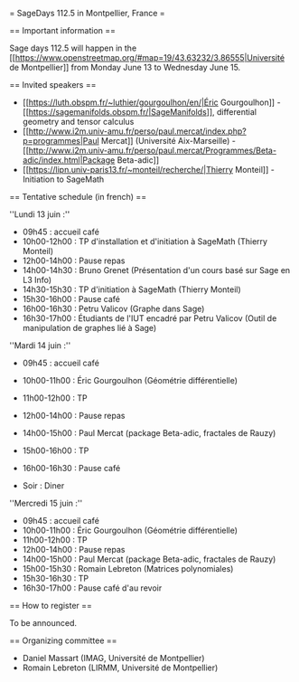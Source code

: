 = SageDays 112.5 in Montpellier, France =

== Important information ==

Sage days 112.5 will happen in the [[https://www.openstreetmap.org/#map=19/43.63232/3.86555|Université de Montpellier]] from Monday June 13 to Wednesday June 15.

== Invited speakers ==

 * [[https://luth.obspm.fr/~luthier/gourgoulhon/en/|Éric Gourgoulhon]] - [[https://sagemanifolds.obspm.fr/|SageManifolds]], differential geometry and tensor calculus
 * [[http://www.i2m.univ-amu.fr/perso/paul.mercat/index.php?p=programmes|Paul Mercat]] (Université Aix-Marseille) - [[http://www.i2m.univ-amu.fr/perso/paul.mercat/Programmes/Beta-adic/index.html|Package Beta-adic]]
 * [[https://lipn.univ-paris13.fr/~monteil/recherche/|Thierry Monteil]] - Initiation to SageMath


== Tentative schedule (in french) ==

''Lundi 13 juin :''
 * 09h45       : accueil café
 * 10h00-12h00 : TP d'installation et d'initiation à SageMath (Thierry Monteil)
 * 12h00-14h00 : Pause repas
 * 14h00-14h30 : Bruno Grenet (Présentation d'un cours basé sur Sage en L3 Info)
 * 14h30-15h30 : TP d'initiation à SageMath (Thierry Monteil)
 * 15h30-16h00 : Pause café
 * 16h00-16h30 : Petru Valicov (Graphe dans Sage)
 * 16h30-17h00 : Étudiants de l'IUT encadré par Petru Valicov (Outil de manipulation de graphes lié à Sage)


''Mardi 14 juin :''
 * 09h45       : accueil café
 * 10h00-11h00 : Éric Gourgoulhon (Géométrie différentielle)
 * 11h00-12h00 : TP
 * 12h00-14h00 : Pause repas
 * 14h00-15h00 : Paul Mercat (package Beta-adic, fractales de Rauzy)
 * 15h00-16h00 : TP
 * 16h00-16h30 : Pause café

 * Soir : Diner

''Mercredi 15 juin :''
 * 09h45       : accueil café
 * 10h00-11h00 : Éric Gourgoulhon (Géométrie différentielle)
 * 11h00-12h00 : TP
 * 12h00-14h00 : Pause repas
 * 14h00-15h00 : Paul Mercat (package Beta-adic, fractales de Rauzy)
 * 15h00-15h30 : Romain Lebreton (Matrices polynomiales)
 * 15h30-16h30 : TP
 * 16h30-17h00 : Pause café d'au revoir


== How to register ==

To be announced.

== Organizing committee ==

 * Daniel Massart (IMAG, Université de Montpellier)
 * Romain Lebreton (LIRMM, Université de Montpellier)
